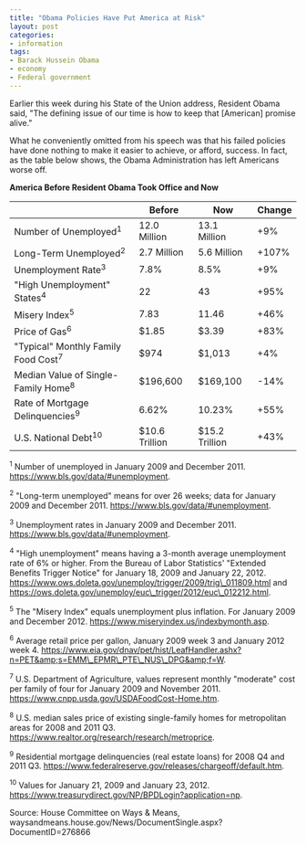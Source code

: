 ```yaml
---
title: "Obama Policies Have Put America at Risk"
layout: post
categories:
- information
tags:
- Barack Hussein Obama
- economy
- Federal government
---
```


Earlier this week during his State of the Union address, Resident Obama said, "The defining issue of our time is how to keep that \[American\] promise alive."

What he conveniently omitted from his speech was that his failed policies have done nothing to make it easier to achieve, or afford, success. In fact, as the table below shows, the Obama Administration has left Americans worse off.

**America Before Resident Obama Took Office and Now**

|  | Before | Now | Change |
|---|---|---|---|
| Number of Unemployed<sup>1</sup> | 12.0 Million | 13.1 Million | +9% |
| Long-Term Unemployed<sup>2</sup> | 2.7 Million | 5.6 Million | +107% |
| Unemployment Rate<sup>3</sup> | 7.8% | 8.5% | +9% |
| "High Unemployment" States<sup>4</sup> | 22 | 43 | +95% |
| Misery Index<sup>5</sup> | 7.83 | 11.46 | +46% |
| Price of Gas<sup>6</sup> | $1.85 | $3.39 | +83% |
| "Typical" Monthly Family Food Cost<sup>7</sup> | $974 | $1,013 | +4% |
| Median Value of Single-Family Home<sup>8</sup> | $196,600 | $169,100 | -14% |
| Rate of Mortgage Delinquencies<sup>9</sup> | 6.62% | 10.23% | +55% |
| U.S. National Debt<sup>10</sup> | $10.6 Trillion | $15.2 Trillion | +43% |

<sup>1</sup> Number of unemployed in January 2009 and December 2011. https://www.bls.gov/data/#unemployment.

<sup>2</sup> "Long-term unemployed" means for over 26 weeks; data for January 2009 and December 2011. https://www.bls.gov/data/#unemployment.

<sup>3</sup> Unemployment rates in January 2009 and December 2011. https://www.bls.gov/data/#unemployment.

<sup>4</sup> "High unemployment" means having a 3-month average unemployment rate of 6% or higher. From the Bureau of Labor Statistics' "Extended Benefits Trigger Notice" for January 18, 2009 and January 22, 2012. https://www.ows.doleta.gov/unemploy/trigger/2009/trig\_011809.html and https://ows.doleta.gov/unemploy/euc\_trigger/2012/euc\_012212.html.

<sup>5</sup> The "Misery Index" equals unemployment plus inflation. For January 2009 and December 2012. https://www.miseryindex.us/indexbymonth.asp.

<sup>6</sup> Average retail price per gallon, January 2009 week 3 and January 2012 week 4. 
https://www.eia.gov/dnav/pet/hist/LeafHandler.ashx?n=PET&amp;s=EMM\_EPMR\_PTE\_NUS\_DPG&amp;f=W.

<sup>7</sup> U.S. Department of Agriculture, values represent monthly "moderate" cost per family of four for January 2009 and November 2011. https://www.cnpp.usda.gov/USDAFoodCost-Home.htm.

<sup>8</sup> U.S. median sales price of existing single-family homes for metropolitan areas for 2008 and 2011 Q3. 
https://www.realtor.org/research/research/metroprice.

<sup>9</sup> Residential mortgage delinquencies (real estate loans) for 2008 Q4 and 2011 Q3. 
https://www.federalreserve.gov/releases/chargeoff/default.htm.

<sup>10</sup> Values for January 21, 2009 and January 23, 2012. https://www.treasurydirect.gov/NP/BPDLogin?application=np.

Source: House Committee on Ways & Means, waysandmeans.house.gov/News/DocumentSingle.aspx?DocumentID=276866
